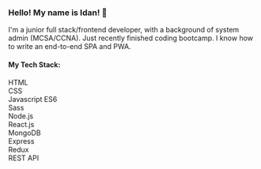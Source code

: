 ### Hello! My name is Idan! 👋

I'm a junior full stack/frontend developer, with a background of system admin (MCSA/CCNA).
Just recently finished coding bootcamp. I know how to write an end-to-end SPA and PWA.
#### My Tech Stack: 
HTML  
CSS  
Javascript ES6  
Sass  
Node.js  
React.js  
MongoDB  
Express  
Redux  
REST API  
